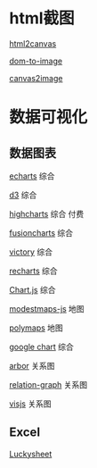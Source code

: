 # html截图

[html2canvas](https://github.com/SuperAL/canvas2image "html2canvas")

[dom-to-image](https://github.com/tsayen/dom-to-image "dom-to-image")

[canvas2image](https://github.com/hongru/canvas2image "canvas2image")

# 数据可视化
## 数据图表

[echarts](https://github.com/apache/incubator-echarts-examples "echarts") 综合

[d3](https://github.com/d3/d3 "d3") 综合

[highcharts](https://github.com/highcharts/highcharts "highcharts") 综合 付费

[fusioncharts](https://github.com/fusioncharts/ "fusioncharts") 综合

[victory](https://github.com/FormidableLabs/victory "victory") 综合

[recharts](https://github.com/recharts/recharts "recharts") 综合

[Chart.js](https://github.com/chartjs/Chart.js "Chart") 综合

[modestmaps-js](https://github.com/modestmaps/modestmaps-js "modestmaps-js") 地图

[polymaps](https://github.com/simplegeo/polymaps "polymaps") 地图

[google chart](https://developers.google.com/chart "https://developers.google.com/chart") 综合

[arbor](https://github.com/samizdatco/arbor "arbor") 关系图

[relation-graph](http://relation-graph.com/ "relation-graph") 关系图

[visjs](https://visjs.github.io// "visjs") 关系图

## Excel

[Luckysheet](https://github.com/mengshukeji/Luckysheet "arbor")



